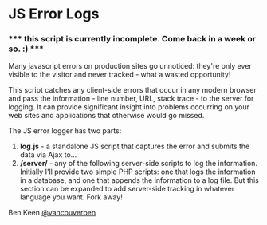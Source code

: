 # JS Error Logs

### *** this script is currently incomplete. Come back in a week or so. :) ***

Many javascript errors on production sites go unnoticed: they're only ever visible to the visitor and never tracked - what a wasted opportunity!

This script catches any client-side errors that occur in any modern browser and pass the information - line number, URL, stack trace - to the server for logging. It can provide significant insight into problems occurring on your web sites and applications that otherwise would go missed.

The JS error logger has two parts:

1. **log.js** - a standalone JS script that captures the error and submits the data via Ajax to…
2. **/server/** - any of the following server-side scripts to log the information. Initially I'll provide two simple PHP scripts: one that logs the information in a database, and one that appends the information to a log file. But this section can be expanded to add server-side tracking in whatever language you want. Fork away!

Ben Keen
[@vancouverben](https://twitter.com/#!/vancouverben)
